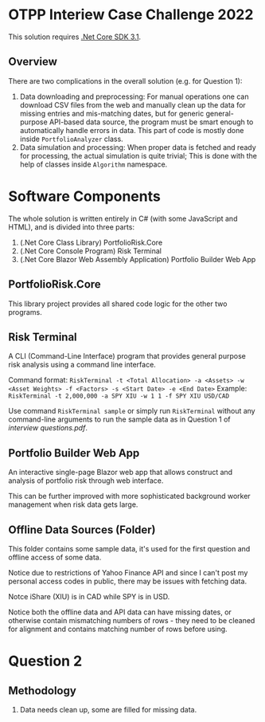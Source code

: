 # OTPP Interiew Case Challenge 2022

This solution requires [.Net Core SDK 3.1](https://dotnet.microsoft.com/en-us/download/dotnet/3.1).

## Overview

There are two complications in the overall solution (e.g. for Question 1):

1. Data downloading and preprocessing: For manual operations one can download CSV files from the web and manually clean up the data for missing entries and mis-matching dates, but for generic general-purpose API-based data source, the program must be smart enough to automatically handle errors in data. This part of code is mostly done inside `PortfolioAnalyzer` class.
2. Data simulation and processing: When proper data is fetched and ready for processing, the actual simulation is quite trivial; This is done with the help of classes inside `Algorithm` namespace.

# Software Components

The whole solution is written entirely in C# (with some JavaScript and HTML), and is divided into three parts: 

1. (.Net Core Class Library) PortfolioRisk.Core
2. (.Net Core Console Program) Risk Terminal
3. (.Net Core Blazor Web Assembly Application) Portfolio Builder Web App

## PortfolioRisk.Core

This library project provides all shared code logic for the other two programs.

## Risk Terminal

A CLI (Command-Line Interface) program that provides general purpose risk analysis using a command line interface.

Command format: `RiskTerminal -t <Total Allocation> -a <Assets> -w <Asset Weights> -f <Factors> -s <Start Date> -e <End Date>` 
Example: `RiskTerminal -t 2,000,000 -a SPY XIU -w 1 1 -f SPY XIU USD/CAD`

Use command `RiskTerminal sample` or simply run `RiskTerminal` without any command-line arguments to run the sample data as in Question 1 of *interview questions.pdf*.

## Portfolio Builder Web App

An interactive single-page Blazor web app that allows construct and analysis of portfolio risk through web interface.

This can be further improved with more sophisticated background worker management when risk data gets large.

## Offline Data Sources (Folder)

This folder contains some sample data, it's used for the first question and offline access of some data.

Notice due to restrictions of Yahoo Finance API and since I can't post my personal access codes in public, there may be issues with fetching data.

Notce iShare (XIU) is in CAD while SPY is in USD.

Notice both the offline data and API data can have missing dates, or otherwise contain mismatching numbers of rows - they need to be cleaned for alignment and contains matching number of rows before using.

# Question 2

## Methodology

1. Data needs clean up, some are filled for missing data.